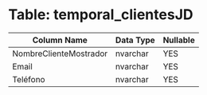 # Table: temporal_clientesJD

| Column Name | Data Type | Nullable |
|-------------|-----------|----------|
| NombreClienteMostrador | nvarchar | YES |
| Email  | nvarchar | YES |
| Teléfono | nvarchar | YES |
